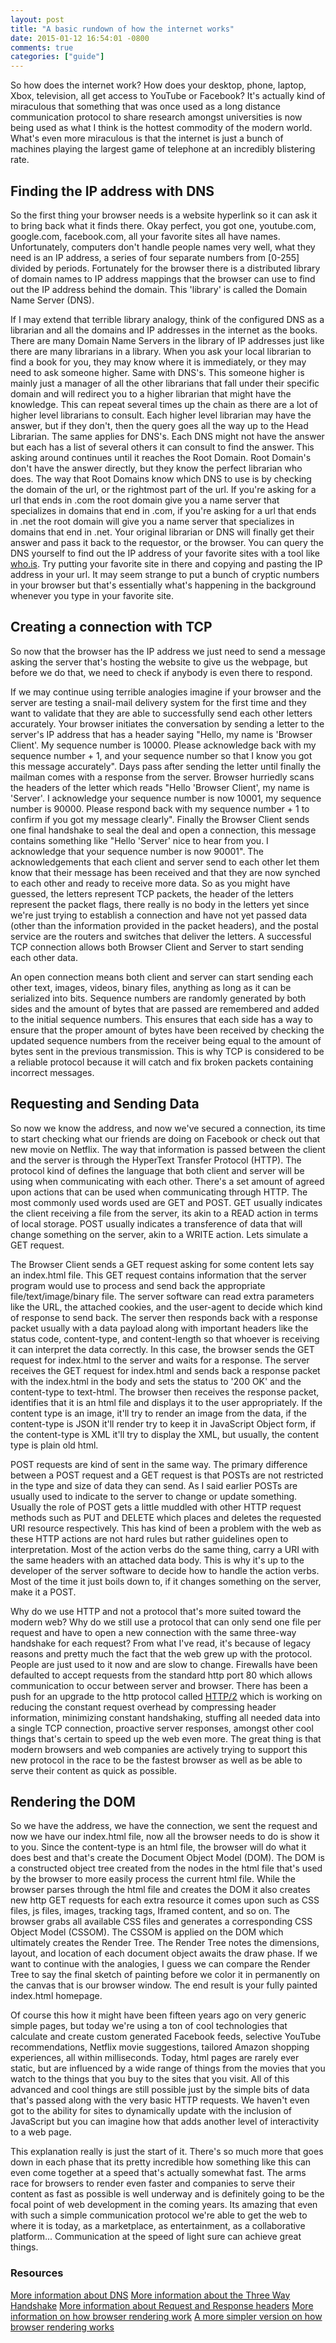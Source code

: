 ```yaml
---
layout: post
title: "A basic rundown of how the internet works"
date: 2015-01-12 16:54:01 -0800
comments: true
categories: ["guide"]
---
```

So how does the internet work? How does your desktop, phone, laptop, Xbox, television, all get access to YouTube or Facebook? It's actually kind of miraculous that something that was once used as a long distance communication protocol to share research amongst universities is now being used as what I think is the hottest commodity of the modern world. What's even more miraculous is that the internet is just a bunch of machines playing the largest game of telephone at an incredibly blistering rate.

<!-- more -->

<h2>Finding the IP address with DNS</h2>
So the first thing your browser needs is a website hyperlink so it can ask it to bring back what it finds there. Okay perfect, you got one, youtube.com, google.com, facebook.com, all your favorite sites all have names. Unfortunately, computers don't handle people names very well, what they need is an IP address, a series of four separate numbers from [0-255] divided by periods.  Fortunately for the browser there is a distributed library of domain names to IP address mappings that the browser can use to find out the IP address behind the domain. This 'library' is called the Domain Name Server (DNS).

If I may extend that terrible library analogy, think of the configured DNS as a librarian and all the domains and IP addresses in the internet as the books.  There are many Domain Name Servers in the library of IP addresses just like there are many librarians in a library.  When you ask your local librarian to find a book for you, they may know where it is immediately, or they may need to ask someone higher.  Same with DNS's. This someone higher is mainly just a manager of all the other librarians that fall under their specific domain and will redirect you to a higher librarian that might have the knowledge. This can repeat several times up the chain as there are a lot of higher level librarians to consult.  Each higher level librarian may have the answer, but if they don't, then the query goes all the way up to the Head Librarian.  The same applies for DNS's. Each DNS might not have the answer but each has a list of several others it can consult to find the answer. This asking around continues until it reaches the Root Domain. Root Domain's don't have the answer directly, but they know the perfect librarian who does. The way that Root Domains know which DNS to use is by checking the domain of the url, or the rightmost part of the url.  If you're asking for a url that ends in .com the root domain give you a name server that specializes in domains that end in .com, if you're asking for a url that ends in .net the root domain will give you a name server that specializes in domains that end in .net. Your original librarian or DNS will finally get their answer and pass it back to the requestor, or the browser.  You can query the DNS yourself to find out the IP address of your favorite sites with a tool like <a href="https://who.is/dns/">who.is</a>. Try putting your favorite site in there and copying and pasting the IP address in your url.  It may seem strange to put a bunch of cryptic numbers in your browser but that's essentially what's happening in the background whenever you type in your favorite site.

<h2>Creating a connection with TCP</h2>
So now that the browser has the IP address we just need to send a message asking the server that's hosting the website to give us the webpage, but before we do that, we need to check if anybody is even there to respond. 

If we may continue using terrible analogies imagine if your browser and the server are testing a snail-mail delivery system for the first time and they want to validate that they are able to successfully send each other letters accurately. Your browser initiates the conversation by sending a letter to the server's IP address that has a header saying "Hello, my name is 'Browser Client'. My sequence number is 10000. Please acknowledge back with my sequence number + 1, and your sequence number so that I know you got this message accurately". Days pass after sending the letter until finally the mailman comes with a response from the server. Browser hurriedly scans the headers of the letter which reads "Hello 'Browser Client', my name is 'Server'. I acknowledge your sequence number is now 10001, my sequence number is 90000. Please respond back with my sequence number + 1 to confirm if you got my message clearly". Finally the Browser Client sends one final handshake to seal the deal and open a connection, this message contains something like "Hello 'Server' nice to hear from you. I acknowledge that your sequence number is now 90001".  The acknowledgements that each client and server send to each other let them know that their message has been received and that they are now synched to each other and ready to receive more data. So as you might have guessed, the letters represent TCP packets, the header of the letters represent the packet flags, there really is no body in the letters yet since we're just trying to establish a connection and have not yet passed data (other than the information provided in the packet headers), and the postal service are the routers and switches that deliver the letters. A successful TCP connection allows both Browser Client and Server to start sending each other data.  

An open connection means both client and server can start sending each other text, images, videos, binary files, anything as long as it can be serialized into bits. Sequence numbers are randomly generated by both sides and the amount of bytes that are passed are remembered and added to the initial sequence numbers.  This ensures that each side has a way to ensure that the proper amount of bytes have been received by checking the updated sequence numbers from the receiver being equal to the amount of bytes sent in the previous transmission. This is why TCP is considered to be a reliable protocol because it will catch and fix broken packets containing incorrect messages.

<h2>Requesting and Sending Data</h2>
So now we know the address, and now we've secured a connection, its time to start checking what our friends are doing on Facebook or check out that new movie on Netflix. The way that information is passed between the client and the server is through the HyperText Transfer Protocol (HTTP). The protocol kind of defines the language that both client and server will be using when communicating with each other. There's a set amount of agreed upon actions that can be used when communicating through HTTP. The most commonly used words used are GET and POST. GET usually indicates the client receiving a file from the server, its akin to a READ action in terms of local storage. POST usually indicates a transference of data that will change something on the server, akin to a WRITE action. Lets simulate a GET request.

The Browser Client sends a GET request asking for some content lets say an index.html file. This GET request contains information that the server program would use to process and send back the appropriate file/text/image/binary file. The server software can read extra parameters like the URL, the attached cookies, and the user-agent to decide which kind of response to send back. The server then responds back with a response packet usually with a data payload along with important headers like the status code, content-type, and content-length so that whoever is receiving it can interpret the data correctly. In this case, the browser sends the GET request for index.html to the server and waits for a response. The server receives the GET request for index.html and sends back a response packet with the index.html in the body and sets the status to '200 OK' and the content-type to text-html. The browser then receives the response packet, identifies that it is an html file and displays it to the user appropriately. If the content type is an image, it'll try to render an image from the data, if the content-type is JSON it'll render try to keep it in JavaScript Object form, if the content-type is XML it'll try to display the XML, but usually, the content type is plain old html.

POST requests are kind of sent in the same way.  The primary difference between a POST request and a GET request is that POSTs are not restricted in the type and size of data they can send. As I said earlier POSTs are usually used to indicate to the server to change or update something. Usually the role of POST gets a little muddled with other HTTP request methods such as PUT and DELETE which places and deletes the requested URI resource respectively. This has kind of been a problem with the web as these HTTP actions are not hard rules but rather guidelines open to interpretation.  Most of the action verbs do the same thing, carry a URI with the same headers with an attached data body. This is why it's up to the developer of the server software to decide how to handle the action verbs.  Most of the time it just boils down to, if it changes something on the server, make it a POST.

Why do we use HTTP and not a protocol that's more suited toward the modern web? Why do we still use a protocol that can only send one file per request and have to open a new connection with the same three-way handshake for each request? From what I've read, it's because of legacy reasons and pretty much the fact that the web grew up with the protocol. People are just used to it now and are slow to change.  Firewalls have been defaulted to accept requests from the standard http port 80 which allows communication to occur between server and browser. There has been a push for an upgrade to the http protocol called <a href="https://http2.github.io/">HTTP/2</a> which is working on reducing the constant request overhead by compressing header information, minimizing constant handshaking, stuffing all needed data into a single TCP connection, proactive server responses, amongst other cool things that's certain to speed up the web even more. The great thing is that modern browsers and web companies  are actively trying to support this new protocol in the race to be the fastest browser as well as be able to serve their content as quick as possible.

<h2>Rendering the DOM</h2>
So we have the address, we have the connection, we sent the request and now we have our index.html file, now all the browser needs to do is show it to you. Since the content-type is an html file, the browser will do what it does best and that's create the Document Object Model (DOM). The DOM is a constructed object tree created from the nodes in the html file that's used by the browser to more easily process the current html file. While the browser parses through the html file and creates the DOM it also creates new http GET requests for each extra resource it comes upon such as CSS files, js files, images, tracking tags, Iframed content, and so on. The browser grabs all available CSS files and generates a corresponding CSS Object Model (CSSOM). The CSSOM is applied on the DOM which ultimately creates the Render Tree. The Render Tree notes the dimensions, layout, and location of each document object awaits the draw phase.  If we want to continue with the analogies, I guess we can compare the Render Tree to say the final sketch of painting before we color it in permanently on the canvas that is our browser window. The end result is your fully painted index.html homepage. 

Of course this how it might have been fifteen years ago on very generic simple pages, but today we're using a ton of cool technologies that calculate and create custom generated Facebook feeds, selective YouTube recommendations, Netflix movie suggestions, tailored Amazon shopping experiences, all within milliseconds. Today, html pages are rarely ever static, but are influenced by a wide range of things from the movies that you watch to the things that you buy to the sites that you visit. All of this advanced and cool things are still possible just by the simple bits of data that's passed along with the very basic HTTP requests. We haven't even got to the ability for sites to dynamically update with the inclusion of JavaScript but you can imagine how that adds another level of interactivity to a web page.

This explanation really is just the start of it.  There's so much more that goes down in each phase that its pretty incredible how something like this can even come together at a speed that's actually somewhat fast. The arms race for browsers to render even faster and companies to serve their content as fast as possible is well underway and is definitely going to be the focal point of web development in the coming years. Its amazing that even with such a simple communication protocol we're able to get the web to where it is today, as a marketplace, as entertainment, as a collaborative platform... Communication at the speed of light sure can achieve great things.

<h3>Resources</h3>
<a href="http://wiki.bravenet.com/How_the_domain_name_system_works">More information about DNS</a>   
<a href="https://support.microsoft.com/kb/172983/en-us">More information about the Three Way Handshake</a>   
<a href="http://www.tutorialspoint.com/http/http_header_fields.htm">More information about Request and Response headers</a>   
<a href="http://taligarsiel.com/Projects/howbrowserswork1.htm">More information on how browser rendering work</a>   
<a href="https://developers.google.com/web/fundamentals/performance/critical-rendering-path/render-tree-construction?hl=en">A more simpler version on how browser rendering works</a>
